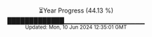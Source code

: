 <p align="center">
⏳Year Progress (44.13 %) <br>
█████████████▁▁▁▁▁▁▁▁▁▁▁▁▁▁▁▁▁ <br>
<sub>Updated: Mon, 10 Jun 2024 12:35:01 GMT</sub>
</p>

